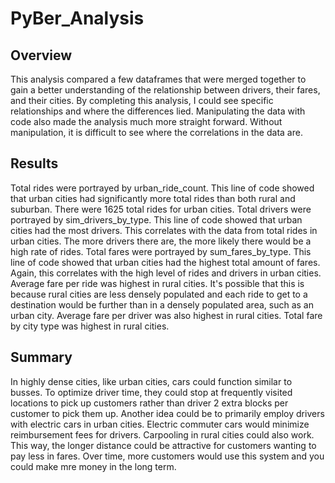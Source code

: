 # PyBer_Analysis
## Overview
This analysis compared a few dataframes that were merged together to gain a better understanding of the relationship between drivers, their fares, and their cities. By completing this analysis, I could see specific relationships and where the differences lied. Manipulating the data with code also made the analysis much more straight forward. Without manipulation, it is difficult to see where the correlations in the data are. 
## Results
Total rides were portrayed by urban_ride_count. This line of code showed that urban cities had significantly more total rides than both rural and suburban. There were 1625 total rides for urban cities.
Total drivers were portrayed by sim_drivers_by_type. This line of code showed that urban cities had the most drivers. This correlates with the data from total rides in urban cities. The more drivers there are, the more likely there would be a high rate of rides.
Total fares were portrayed by sum_fares_by_type. This line of code showed that urban cities had the highest total amount of fares. Again, this correlates with the high level of rides and drivers in urban cities.
Average fare per ride was highest in rural cities. It's possible that this is because rural cities are less densely populated and each ride to get to a destination would be further than in a densely populated area, such as an urban city. Average fare per driver was also highest in rural cities.
Total fare by city type was highest in rural cities.
## Summary
In highly dense cities, like urban cities, cars could function similar to busses. To optimize driver time, they could stop at frequently visited locations to pick up customers rather than driver 2 extra blocks per customer to pick them up. Another idea could be to primarily employ drivers with electric cars in urban cities. Electric commuter cars would minimize reimbursement fees for drivers. Carpooling in rural cities could also work. This way, the longer distance could be attractive for customers wanting to pay less in fares. Over time, more customers would use this system and you could make mre money in the long term. 
